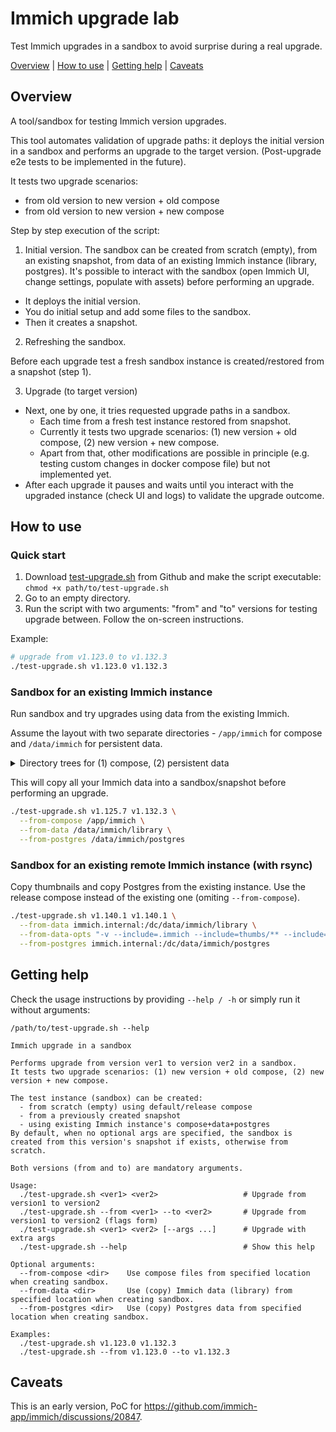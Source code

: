 # Immich upgrade lab

Test Immich upgrades in a sandbox to avoid surprise during a real upgrade.

[Overview](#overview) | [How to use](#how-to-use) | [Getting help](#getting-help) | [Caveats](#caveats)

## Overview

A tool/sandbox for testing Immich version upgrades.

This tool automates validation of upgrade paths: it deploys the initial version in a sandbox and performs an upgrade to the target version. (Post-upgrade e2e tests to be implemented in the future).

It tests two upgrade scenarios:
- from old version to new version + old compose
- from old version to new version + new compose

Step by step execution of the script:

1. Initial version.
The sandbox can be created from scratch (empty), from an existing snapshot, from data of an existing Immich instance (library, postgres).
It's possible to interact with the sandbox (open Immich UI, change settings, populate with assets) before performing an upgrade.

- It deploys the initial version.
- You do initial setup and add some files to the sandbox.
- Then it creates a snapshot.

2. Refreshing the sandbox.

Before each upgrade test a fresh sandbox instance is created/restored from a snapshot (step 1).

3. Upgrade (to target version)

- Next, one by one, it tries requested upgrade paths in a sandbox.
  - Each time from a fresh test instance restored from snapshot.
  - Currently it tests two upgrade scenarios: (1) new version + old compose, (2) new version + new compose.
  - Apart from that, other modifications are possible in principle (e.g. testing custom changes in docker compose file) but not implemented yet.
- After each upgrade it pauses and waits until you interact with the upgraded instance (check UI and logs) to validate the upgrade outcome.

## How to use

### Quick start

1. Download [test-upgrade.sh](https://raw.githubusercontent.com/skatsubo/immich-upgrade-lab/refs/heads/main/test-upgrade.sh) from Github and make the script executable: `chmod +x path/to/test-upgrade.sh`
2. Go to an empty directory.
3. Run the script with two arguments: "from" and "to" versions for testing upgrade between. Follow the on-screen instructions.

Example:

```sh
# upgrade from v1.123.0 to v1.132.3
./test-upgrade.sh v1.123.0 v1.132.3
```

### Sandbox for an existing Immich instance

Run sandbox and try upgrades using data from the existing Immich.

Assume the layout with two separate directories - `/app/immich` for compose and `/data/immich` for persistent data.

<details>
<summary>Directory trees for (1) compose, (2) persistent data</summary>

```
tree -a -L 1/app/immich

/app/immich
├── compose.override.yaml
├── compose.yaml
├── conf
└── .env
```

```
tree -L 2 /data/immich

/data/immich
├── library
│   ├── backups
│   ├── encoded-video
│   ├── library
│   ├── profile
│   ├── thumbs
│   └── upload
└── postgres
    ├── base
    ...
    └── postmaster.pid
```
</details>

This will copy all your Immich data into a sandbox/snapshot before performing an upgrade.

```sh
./test-upgrade.sh v1.125.7 v1.132.3 \
  --from-compose /app/immich \
  --from-data /data/immich/library \
  --from-postgres /data/immich/postgres
```

### Sandbox for an existing remote Immich instance (with rsync)

Copy thumbnails and copy Postgres from the existing instance. Use the release compose instead of the existing one (omiting `--from-compose`).

```sh
./test-upgrade.sh v1.140.1 v1.140.1 \
  --from-data immich.internal:/dc/data/immich/library \
  --from-data-opts "-v --include=.immich --include=thumbs/** --include=*/ --exclude=* --prune-empty-dirs" \
  --from-postgres immich.internal:/dc/data/immich/postgres
```

## Getting help

Check the usage instructions by providing `--help / -h` or simply run it without arguments:

```
/path/to/test-upgrade.sh --help

Immich upgrade in a sandbox

Performs upgrade from version ver1 to version ver2 in a sandbox.
It tests two upgrade scenarios: (1) new version + old compose, (2) new version + new compose.

The test instance (sandbox) can be created:
  - from scratch (empty) using default/release compose
  - from a previously created snapshot
  - using existing Immich instance's compose+data+postgres
By default, when no optional args are specified, the sandbox is created from this version's snapshot if exists, otherwise from scratch.

Both versions (from and to) are mandatory arguments.

Usage:
  ./test-upgrade.sh <ver1> <ver2>                   # Upgrade from version1 to version2
  ./test-upgrade.sh --from <ver1> --to <ver2>       # Upgrade from version1 to version2 (flags form)
  ./test-upgrade.sh <ver1> <ver2> [--args ...]      # Upgrade with extra args
  ./test-upgrade.sh --help                          # Show this help

Optional arguments:
  --from-compose <dir>    Use compose files from specified location when creating sandbox.
  --from-data <dir>       Use (copy) Immich data (library) from specified location when creating sandbox.
  --from-postgres <dir>   Use (copy) Postgres data from specified location when creating sandbox.

Examples:
  ./test-upgrade.sh v1.123.0 v1.132.3
  ./test-upgrade.sh --from v1.123.0 --to v1.132.3
```

## Caveats

This is an early version, PoC for https://github.com/immich-app/immich/discussions/20847.
